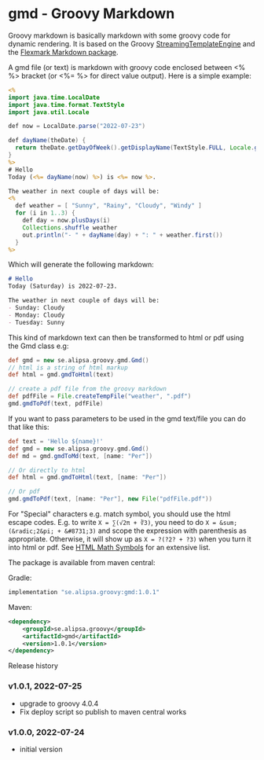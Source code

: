 # gmd - Groovy Markdown

Groovy markdown is basically markdown with some groovy code for dynamic rendering.
It is based on the Groovy [StreamingTemplateEngine](https://groovy-lang.org/templating.html) and the [Flexmark
Markdown package](https://github.com/vsch/flexmark-java).

A gmd file (or text) is markdown with groovy code enclosed between <% %> bracket (or <%= %> for direct value output). 
Here is a simple example:

```jsp
<% 
import java.time.LocalDate
import java.time.format.TextStyle
import java.util.Locale

def now = LocalDate.parse("2022-07-23")

def dayName(theDate) {
  return theDate.getDayOfWeek().getDisplayName(TextStyle.FULL, Locale.getDefault())
}
%>
# Hello
Today (<%= dayName(now) %>) is <%= now %>.

The weather in next couple of days will be:
<%
  def weather = [ "Sunny", "Rainy", "Cloudy", "Windy" ]
  for (i in 1..3) {
    def day = now.plusDays(i)
    Collections.shuffle weather
    out.println("- " + dayName(day) + ": " + weather.first())
  }
%>
```

Which will generate the following markdown:
```markdown
# Hello
Today (Saturday) is 2022-07-23.

The weather in next couple of days will be:
- Sunday: Cloudy
- Monday: Cloudy
- Tuesday: Sunny

```

This kind of markdown text can then be transformed to html or pdf using the Gmd class e.g:
```groovy
def gmd = new se.alipsa.groovy.gmd.Gmd()
// html is a string of html markup
def html = gmd.gmdToHtml(text)

// create a pdf file from the groovy markdown
def pdfFile = File.createTempFile("weather", ".pdf")
gmd.gmdToPdf(text, pdfFile)
```

If you want to pass parameters to be used in the gmd text/file you can do that like this:
```groovy
def text = 'Hello ${name}!'
def gmd = new se.alipsa.groovy.gmd.Gmd()
def md = gmd.gmdToMd(text, [name: "Per"])

// Or directly to html
def html = gmd.gmdToHtml(text, [name: "Per"])

// Or pdf
gmd.gmdToPdf(text, [name: "Per"], new File("pdfFile.pdf"))
```

For "Special" characters e.g. match symbol, you should use the html escape codes. E.g.
to write `X = ∑(√2π + ∛3)`, you need to do `X = &sum;(&radic;2&pi; + &#8731;3)` and scope the 
expression with parenthesis as appropriate. Otherwise, it will show up as `X = ?(?2? + ?3)` when you turn it into html or pdf.
See [HTML Math Symbols](https://www.toptal.com/designers/htmlarrows/math/) for an extensive list.


The package is available from maven central:

Gradle: 
```groovy
implementation "se.alipsa.groovy:gmd:1.0.1"
```

Maven:
```xml
<dependency>
    <groupId>se.alipsa.groovy</groupId>
    <artifactId>gmd</artifactId>
    <version>1.0.1</version>
</dependency>
```

Release history

### v1.0.1, 2022-07-25
- upgrade to groovy 4.0.4
- Fix deploy script so publish to maven central works

### v1.0.0, 2022-07-24
- initial version